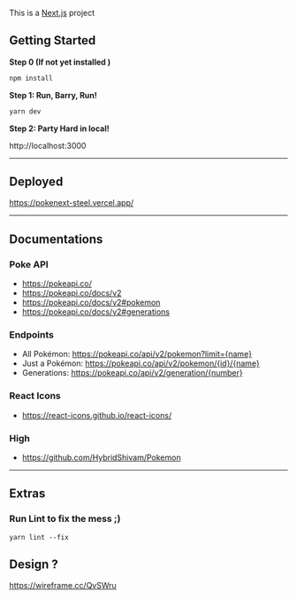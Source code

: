 This is a [Next.js](https://nextjs.org/) project

## Getting Started

**Step 0 (If not yet installed )**

```bash
npm install
```

**Step 1: Run, Barry, Run!**

```bash
yarn dev
```

**Step 2: Party Hard in local!**

http://localhost:3000

---

## Deployed
https://pokenext-steel.vercel.app/

---

## Documentations

### Poke API 
- https://pokeapi.co/
- https://pokeapi.co/docs/v2
- https://pokeapi.co/docs/v2#pokemon
- https://pokeapi.co/docs/v2#generations

### Endpoints 
- All Pokémon: https://pokeapi.co/api/v2/pokemon?limit={name}
- Just a Pokémon: https://pokeapi.co/api/v2/pokemon/{id}/{name}
- Generations: https://pokeapi.co/api/v2/generation/{number}

### React Icons
- https://react-icons.github.io/react-icons/ 

### High 
- https://github.com/HybridShivam/Pokemon

---

## Extras

### Run Lint to fix the mess ;) 
```
yarn lint --fix
```

## Design ?
https://wireframe.cc/QvSWru
